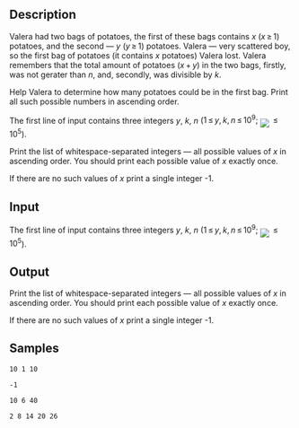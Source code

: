 ## Description

<div><p>Valera had two bags of potatoes, the first of these bags contains <span class="tex-span"><i>x</i></span> <span class="tex-span">(<i>x</i> ≥ 1)</span> potatoes, and the second — <span class="tex-span"><i>y</i></span> <span class="tex-span">(<i>y</i> ≥ 1)</span> potatoes. Valera — very scattered boy, so the first bag of potatoes (it contains <span class="tex-span"><i>x</i></span> potatoes) Valera lost. Valera remembers that the total amount of potatoes <span class="tex-span">(<i>x</i> + <i>y</i>)</span> in the two bags, firstly, was not gerater than <span class="tex-span"><i>n</i></span>, and, secondly, was divisible by <span class="tex-span"><i>k</i></span>.</p><p>Help Valera to determine how many potatoes could be in the first bag. Print all such possible numbers in ascending order.</p></div><div class="input-specification"><p>The first line of input contains three integers <span class="tex-span"><i>y</i></span>, <span class="tex-span"><i>k</i></span>, <span class="tex-span"><i>n</i></span> (<span class="tex-span">1 ≤ <i>y</i>, <i>k</i>, <i>n</i> ≤ 10<sup class="upper-index">9</sup>;</span> <img align="middle" class="tex-formula" src="./26181/file/eZwDR6Ka.png" style="max-width: 100.0%;max-height: 100.0%;"> <span class="tex-span"> ≤ 10<sup class="upper-index">5</sup></span>).</p></div><div class="output-specification"><p>Print the list of whitespace-separated integers — all possible values of <span class="tex-span"><i>x</i></span> in ascending order. You should print each possible value of <span class="tex-span"><i>x</i></span> exactly once.</p><p>If there are no such values of <span class="tex-span"><i>x</i></span> print a single integer -1.</p></div>


## Input

<p>The first line of input contains three integers <span class="tex-span"><i>y</i></span>, <span class="tex-span"><i>k</i></span>, <span class="tex-span"><i>n</i></span> (<span class="tex-span">1 ≤ <i>y</i>, <i>k</i>, <i>n</i> ≤ 10<sup class="upper-index">9</sup>;</span> <img align="middle" class="tex-formula" src="./26181/file/eZwDR6Ka.png" style="max-width: 100.0%;max-height: 100.0%;"> <span class="tex-span"> ≤ 10<sup class="upper-index">5</sup></span>).</p>


## Output

<p>Print the list of whitespace-separated integers — all possible values of <span class="tex-span"><i>x</i></span> in ascending order. You should print each possible value of <span class="tex-span"><i>x</i></span> exactly once.</p><p>If there are no such values of <span class="tex-span"><i>x</i></span> print a single integer -1.</p>


## Samples

```input1
10 1 10

```

```output1
-1

```






```input2
10 6 40

```

```output2
2 8 14 20 26 

```



